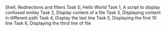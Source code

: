  Shell, Redirections and filters
Task 0, Hello World
Task 1, A script to display confused smiley
Task 2, Display content of a file
Task 3, Displaying content in different path
Task 4, Display the last line
Task 5, Displaying the first 10 line
Task 6, Displaying the third line of file
